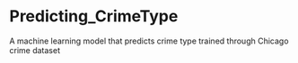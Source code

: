 # Predicting_CrimeType
A machine learning model that predicts crime type trained through Chicago crime dataset
